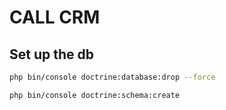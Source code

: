 # CALL CRM

## Set up the db
```bash 
php bin/console doctrine:database:drop --force
```
```bash
php bin/console doctrine:schema:create
```